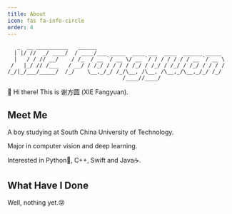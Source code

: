 ```yaml
---
title: About
icon: fas fa-info-circle
order: 4
---
```


```text
   _  __ __________   ______                                        
  | |/ //  _/ ____/  / ____/___ _____  ____ ___  ____  ______ _____ 
  |   / / // __/    / /_  / __ `/ __ \/ __ `/ / / / / / / __ `/ __ \
 /   |_/ // /___   / __/ / /_/ / / / / /_/ / /_/ / /_/ / /_/ / / / /
/_/|_/___/_____/  /_/    \__,_/_/ /_/\__, /\__, /\__,_/\__,_/_/ /_/ 
                                    /____//____/                    
```

👋 Hi there! This is 谢方圆 (XIE Fangyuan).

## Meet Me

A boy studying at South China University of Technology.

Major in computer vision and deep learning.

Interested in Python🐍, C++, Swift and Java☕️.

## What Have I Done

Well, nothing yet.😝
